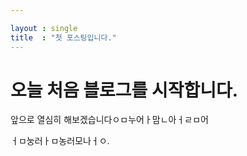 ```yaml
---

layout : single
title  : "첫 포스팅입니다."
---
```


# 오늘 처음 블로그를 시작합니다.
앞으로 열심히 해보겠습니다ㅇㅁ누어ㅏ맘ㄴ아ㅓㄹㅁ어

ㅓㅁ눙러ㅏㅁ농러모나ㅓㅇ.

